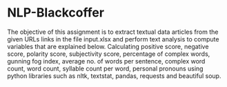 # NLP-Blackcoffer
The objective of this assignment is to extract textual data articles from the given URLs links in the file input.xlsx  and perform text analysis to compute variables that are explained below. 
Calculating positive score, negative score, polarity score, subjectivity score, percentage of complex words, gunning fog index, average no. of words per sentence, complex word count, word count, syllable count per word, personal pronouns using python libraries such as nltk, textstat, pandas, requests and beautiful soup.
